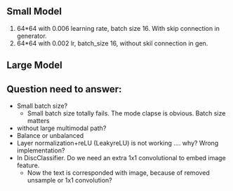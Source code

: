 
## Small Model
1. 64*64 with 0.006 learning rate, batch size 16.  With skip connection in generator.
2. 64*64 with 0.002 lr, batch_size 16, without skil connection in gen.

## Large Model


## Question need to answer:

- Small batch size?
    - Small batch size totally fails. The mode clapse is obvious. Batch size matters
- without large multimodal path?
- Balance or unbalanced
- Layer normalization+reLU  (LeakyreLU) is not working .... why? Wrong implementation?
- In DiscClassifier. Do we need an extra 1x1 convolutional to embed image feature.
    - Now the text is corresponded with image, because of removed unsample or 1x1 convolution?
